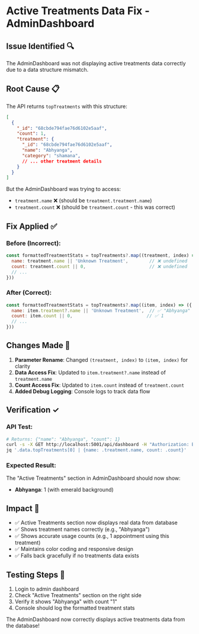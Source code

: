 # Active Treatments Data Fix - AdminDashboard

## Issue Identified 🔍
The AdminDashboard was not displaying active treatments data correctly due to a data structure mismatch.

## Root Cause 📋
The API returns `topTreatments` with this structure:
```json
[
  {
    "_id": "68cbde794fae76d6102e5aaf",
    "count": 1,
    "treatment": {
      "_id": "68cbde794fae76d6102e5aaf", 
      "name": "Abhyanga",
      "category": "shamana",
      // ... other treatment details
    }
  }
]
```

But the AdminDashboard was trying to access:
- `treatment.name` ❌ (should be `treatment.treatment.name`)
- `treatment.count` ❌ (should be `treatment.count` - this was correct)

## Fix Applied ✅

### Before (Incorrect):
```javascript
const formattedTreatmentStats = topTreatments?.map((treatment, index) => ({
  name: treatment.name || 'Unknown Treatment',        // ❌ undefined
  count: treatment.count || 0,                        // ❌ undefined
  // ...
}))
```

### After (Correct):
```javascript
const formattedTreatmentStats = topTreatments?.map((item, index) => ({
  name: item.treatment?.name || 'Unknown Treatment',  // ✅ "Abhyanga"
  count: item.count || 0,                            // ✅ 1
  // ...
}))
```

## Changes Made 🔧

1. **Parameter Rename**: Changed `(treatment, index)` to `(item, index)` for clarity
2. **Data Access Fix**: Updated to `item.treatment?.name` instead of `treatment.name`
3. **Count Access Fix**: Updated to `item.count` instead of `treatment.count`
4. **Added Debug Logging**: Console logs to track data flow

## Verification ✓

### API Test:
```bash
# Returns: {"name": "Abhyanga", "count": 1}
curl -s -X GET http://localhost:5001/api/dashboard -H "Authorization: Bearer $TOKEN" | 
jq '.data.topTreatments[0] | {name: .treatment.name, count: .count}'
```

### Expected Result:
The "Active Treatments" section in AdminDashboard should now show:
- **Abhyanga**: 1 (with emerald background)

## Impact 🎯

- ✅ Active Treatments section now displays real data from database
- ✅ Shows treatment names correctly (e.g., "Abhyanga")
- ✅ Shows accurate usage counts (e.g., 1 appointment using this treatment)
- ✅ Maintains color coding and responsive design
- ✅ Falls back gracefully if no treatments data exists

## Testing Steps 📝

1. Login to admin dashboard
2. Check "Active Treatments" section on the right side
3. Verify it shows "Abhyanga" with count "1"
4. Console should log the formatted treatment stats

The AdminDashboard now correctly displays active treatments data from the database!

